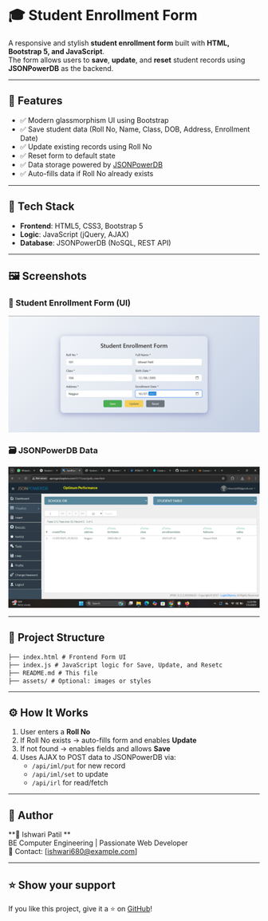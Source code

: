 # 🎓 Student Enrollment Form

A responsive and stylish **student enrollment form** built with **HTML, Bootstrap 5, and JavaScript**.  
The form allows users to **save**, **update**, and **reset** student records using **JSONPowerDB** as the backend.

---

## 📌 Features

- ✅ Modern glassmorphism UI using Bootstrap
- ✅ Save student data (Roll No, Name, Class, DOB, Address, Enrollment Date)
- ✅ Update existing records using Roll No
- ✅ Reset form to default state
- ✅ Data storage powered by [JSONPowerDB](https://login2explore.com/jpdb.html)
- ✅ Auto-fills data if Roll No already exists

---

## 📁 Tech Stack

- **Frontend**: HTML5, CSS3, Bootstrap 5
- **Logic**: JavaScript (jQuery, AJAX)
- **Database**: JSONPowerDB (NoSQL, REST API)

---

## 🖼️ Screenshots

### 🎯 Student Enrollment Form (UI)
![Form Screenshot](./Screenshot%20(316).png)

### 🗃️ JSONPowerDB Data
![JPDB Data Screenshot](./Screenshot%20(315).png)

---


## 📂 Project Structure

```
├── index.html # Frontend Form UI
├── index.js # JavaScript logic for Save, Update, and Resetc
├── README.md # This file
├── assets/ # Optional: images or styles

```

---

## ⚙️ How It Works

1. User enters a **Roll No**
2. If Roll No exists → auto-fills form and enables **Update**
3. If not found → enables fields and allows **Save**
4. Uses AJAX to POST data to JSONPowerDB via:
   - `/api/iml/put` for new record
   - `/api/iml/set` to update
   - `/api/irl` for read/fetch

---





## 📧 Author

**👤 Ishwari Patil **  
BE Computer Engineering | Passionate Web Developer  
📧 Contact: [ishwari680@example.com] 

---

## ⭐️ Show your support

If you like this project, give it a ⭐ on [GitHub](https://github.com/ishu7219/studentform)!

